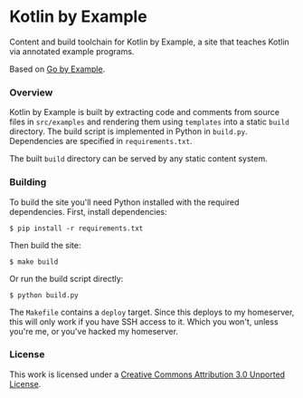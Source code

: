 # Kotlin by Example

Content and build toolchain for Kotlin by Example, a site that teaches Kotlin via annotated example programs.

Based on [Go by Example](https://gobyexample.com).


### Overview

Kotlin by Example is built by extracting code and comments from source files in `src/examples` and rendering them using `templates` into a static `build` directory. The build script is implemented in Python in `build.py`. Dependencies are specified in `requirements.txt`.

The built `build` directory can be served by any static content system.


### Building

To build the site you'll need Python installed with the required dependencies. First, install dependencies:

```console
$ pip install -r requirements.txt
```

Then build the site:
```console
$ make build
```

Or run the build script directly:
```console
$ python build.py
```

The `Makefile` contains a `deploy` target. Since this deploys to my homeserver, this will only work if you have SSH access to it. Which you won't, unless you're me, or you've hacked my homeserver.


### License

This work is licensed under a [Creative Commons Attribution 3.0 Unported License](http://creativecommons.org/licenses/by/3.0/).
